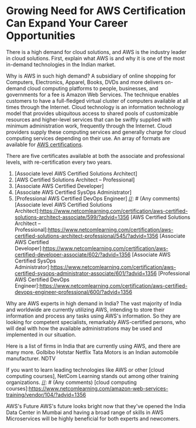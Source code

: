 # Growing Need for AWS Certification Can Expand Your Career Opportunities

There is a high demand for cloud solutions, and AWS is the industry leader in cloud solutions. 
First, explain what AWS is and why it is one of the most in-demand technologies in the Indian market.

Why is AWS in such high demand?
A subsidiary of online shopping for Computers, Electronics, Apparel, Books, DVDs and more delivers on-demand cloud computing platforms to people, businesses, and governments for a fee is Amazon Web Services. The technique enables customers to have a full-fledged virtual cluster of computers available at all times through the Internet.
Cloud technology is an information technology model that provides ubiquitous access to shared pools of customizable resources and higher-level services that can be swiftly supplied with minimum administration work, frequently through the Internet.
Cloud providers supply these computing services and generally charge for cloud computing services depending on their use.
An array of formats are available for [AWS certifications]. 

[//]: # (Any comments)
[AWS certifications]:<https://www.netcomlearning.com/vendors/aws-training.phtml?advid=1356>

There are five certificates available at both the associate and professional levels, with re-certification every two years.
1. [Associate level AWS Certified Solutions Architect]
2. [AWS Certified Solutions Architect – Professional]
3. [Associate AWS Certified Developer]
4. [Associate AWS Certified SysOps Administrator]
5. [Professional AWS Certified DevOps Engineer]
[//]: # (Any comments)
[Associate level AWS Certified Solutions Architect]:<https://www.netcomlearning.com/certification/aws-certified-solutions-architect-associate/599/?advid=1356>
[AWS Certified Solutions Architect – Professional]:<https://www.netcomlearning.com/certification/aws-certified-solutions-architect-professional/545/?advid=1356>
[Associate AWS Certified Developer]:<https://www.netcomlearning.com/certification/aws-certified-developer-associate/602/?advid=1356>
[Associate AWS Certified SysOps Administrator]:<https://www.netcomlearning.com/certification/aws-certified-sysops-administrator-associate/601/?advid=1356>
[Professional AWS Certified DevOps Engineer]:<https://www.netcomlearning.com/certification/aws-certified-devops-engineer-professional/600/?advid=1356>

Why are AWS experts in high demand in India?
The vast majority of India and worldwide are currently utilizing AWS, intending to store their information and process any tasks using AWS's information.
So they are looking for competent specialists, remarkably AWS-certified persons, who will deal with how the available administrations may be used and implemented in our situation.

Here is a list of firms in India that are currently using AWS, and there are many more.
GoIbibo
Hotstar
Netflix
Tata Motors is an Indian automobile manufacturer.
NDTV

If you want to learn leading technologies like AWS or other [cloud computing courses], NetCom Learning stands out among other training organizations. 
[//]: # (Any comments)
[cloud computing courses]:<https://www.netcomlearning.com/amazon-web-services-training/vendor/104/?advid=1356>

AWS's Future
AWS's future looks bright now that they've opened the India Data Center in Mumbai and having a broad range of skills in AWS Microservices will be highly beneficial for both experts and newcomers.
